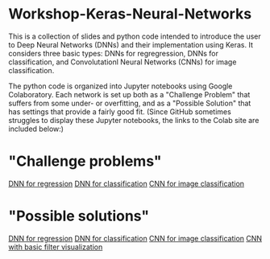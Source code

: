 # Workshop-Keras-Neural-Networks

This is a collection of slides and python code intended to introduce the user to Deep Neural Networks (DNNs) and their implementation using Keras. It considers three basic types: DNNs for regregression, DNNs for classification, and Convolutationl Neural Networks (CNNs) for image classification.

The python code is organized into Jupyter notebooks using Google Colaboratory. Each network is set up both as a "Challenge Problem" that suffers from some under- or overfitting, and as a "Possible Solution" that has settings that provide a fairly good fit. (Since GitHub sometimes struggles to display these Jupyter notebooks, the links to the Colab site are included below:)

# "Challenge problems"
[DNN for regression](https://colab.research.google.com/github/greght/Workshop-Keras-DNN/blob/master/ChallengeProblems/RegressProb.ipynb)
[DNN for classification](https://colab.research.google.com/github/greght/Workshop-Keras-DNN/blob/master/ChallengeProblems/ClassifyProb.ipynb)
[CNN for image classification](https://colab.research.google.com/github/greght/Workshop-Keras-DNN/blob/master/ChallengeProblems/CNNProb.ipynb)

# "Possible solutions"
[DNN for regression](https://colab.research.google.com/github/greght/Workshop-Keras-DNN/blob/master/ChallengeProblems/PossibleSolutions/RegressProb.ipynb)
[DNN for classification](https://colab.research.google.com/github/greght/Workshop-Keras-DNN/blob/master/ChallengeProblems/PossibleSolutions/ClassifyProb.ipynb)
[CNN for image classification](https://colab.research.google.com/github/greght/Workshop-Keras-DNN/blob/master/ChallengeProblems/PossibleSolutions/CNNProb.ipynb)
[CNN with basic filter visualization](https://colab.research.google.com/github/greght/Workshop-Keras-DNN/blob/master/ChallengeProblems/PossibleSolutions/CNN_visualize_filters.ipynb)
